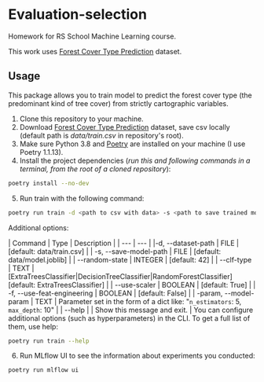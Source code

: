 # Evaluation-selection

Homework for RS School Machine Learning course.

This work uses [Forest Cover Type Prediction](https://www.kaggle.com/competitions/forest-cover-type-prediction) dataset.

## Usage
This package allows you to train model to predict the forest cover type (the predominant kind of tree cover) from strictly cartographic variables.
1. Clone this repository to your machine.
2. Download [Forest Cover Type Prediction](https://www.kaggle.com/competitions/forest-cover-type-prediction/data) dataset, save csv locally (default path is *data/train.csv* in repository's root).
3. Make sure Python 3.8 and [Poetry](https://python-poetry.org/docs/) are installed on your machine (I use Poetry 1.1.13).
4. Install the project dependencies (*run this and following commands in a terminal, from the root of a cloned repository*):
```sh
poetry install --no-dev
```
5. Run train with the following command:
```sh
poetry run train -d <path to csv with data> -s <path to save trained model>
```
Additional options:

| Command | Type | Description |
| --- | --- |
|-d, --dataset-path | FILE | [default: data/train.csv] |
| -s, --save-model-path | FILE | [default: data/model.joblib] |
| --random-state | INTEGER | [default: 42] |
| --clf-type | TEXT | [ExtraTreesClassifier|DecisionTreeClassifier|RandomForestClassifier] [default: ExtraTreesClassifier] |
| --use-scaler | BOOLEAN | [default: True] |
| -f, --use-feat-engineering | BOOLEAN | [default: False] |
| -param, --model-param | TEXT |  Parameter set in the form of a dict like: "`n_estimators`: 5, `max_depth`: 10" |
| --help | | Show this message and exit. |
You can configure additional options (such as hyperparameters) in the CLI. To get a full list of them, use help:
```sh
poetry run train --help
```
6. Run MLflow UI to see the information about experiments you conducted:
```sh
poetry run mlflow ui
```